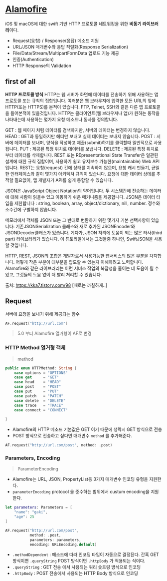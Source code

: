 # [Alamofire](https://github.com/Alamofire/Alamofire)

iOS 및 macOS에 대한 swift 기반 HTTP 프로토콜 네트워킹을 위한  **비동기 라이브러리**이다.

- Request(요청) / Response(응답) 메소드 지원
- URL/JSON 매개변수와 응답 직렬화(Response Serialization)
- File/Data/Stream/MultipartFormData 업로드 기능 제공
- 인증(Authentication)
- HTTP Response의 Validation


## first of all

**HTTP 프로토콜 방식**
HTTP는 웹 서버가 화면에 데이터를 전송하기 위해 사용하는 앱 프로토콜 또는 규칙의 집합입니다. 여러분은 웹 브라우져에 입력한 모든 URL의 앞에 HTTP(또는 HTTPS)를 본적이 있습니다. FTP, Telnet, SSH와 같은 다른 앱 프로토콜을 들어본적이 있을것입니다. HTTP는 클라이언트(웹 브라우져나 앱)가 원하는 동작을 나타내는데 사용하는 몇가지 요청 메소드나 동사를 정의합니다.

GET : 웹 페이지 처럼 데이터를 검색하지만, 서버의 데이터는 변경하지 않습니다.
HEAD : GET과 동일하지만 헤더만 보내고 실제 데이터는 보내지 않습니다.
POST : 서버에 데이터를 보내며, 양식을 작성하고 제출(submit)하기를 클릭할때 일반적으로 사용됩니다.
PUT : 제공된 특정 위치로 데이터를 보냅니다.
DELETE : 제공된 특정 위치로부터 데이터를 삭제합니다.
REST 또는 REpresentational State Transfer은 일관된 설계에 대한 규칙 집합이며, 사용하기 쉽고 유지보수 가능한(maintainable) Web API 입니다. REST는 요청(request) 간에 상태를 지속하지 않으며, 요청 캐시 만들기, 균일한 인터페이스와 같이 몇가지 아키텍쳐 규칙이 있습니다. 요청에 대한 데이터 상테를 추적할 필요없이, 앱 개발자가 API를 쉽게 통합할 수 있습니다.

JSON은 JavaScript Object Notation의 약어입니다. 두 시스템간에 전송하는 데이터에 대해 사람이 읽을수 있고 이동하기 쉬운 메커니즘을 제공합니다. JSON은 데이터 타입을 제한합니다 : string, boolean, array, object/dictionary, nill, number. 정수와 소수간에 구별하지 않습니다.

메모리에서 객체를 JSON 또는 그 반대로 변환하기 위한 몇가지 기본 선택사항이 있습니다: 기존JSONSerialization 클래스와 새로 추가된 JSONEncoder와 JSONDecoder클래스가 있습니다. 게다가, JSON 처리에 도움이 되는 많은 타사(third part) 라이브러리가 있습니다. 이 튜토리얼에서는 그것들중 하나인, SwiftJSON을 사용할 것입니다.

HTTP, REST, JSON의 조합은 개발자로서 사용가능한 웹서비스의 많은 부분을 차지합니다. 어떻게 작은 부분이 대부분을 압도할 수 있는지 이해하려고 노력합니다. Alamofire와 같은 라이브러리는 이런 서비스 작업의 복잡성을 줄이는 데 도움이 될 수 있고, 그것들의 도움 없이 더 빨리 처리할 수 있습니다.



출처: https://kka7.tistory.com/98 [때로는 까칠하게..]


## Request

서버에 요청을 보내기 위해 제공되는 함수

```swift
AF.request("http://url.com")
```

> 5.0 부터 Alamofire 열거형이 AF로 변경

### HTTP Method 열거형 객체

> method

```swift
public enum HTTPMethod: String {
    case options = "OPTIONS"
    case get     = "GET"
    case head    = "HEAD"
    case post    = "POST"
    case put     = "PUT"
    case patch   = "PATCH"
    case delete  = "DELETE"
    case trace   = "TRACE"
    case connect = "CONNECT"
    
}
```

- Alamofire의 HTTP 메소드 기본값은 GET 이기 때문에 생략시 GET 방식으로 전송
- POST 방식으로 전송하고 싶다면 매개변수 `method` 를 추가해준다.

```swift
AF.request("http://url.com/post", method: .post)
```

### Parameters, Encoding 

> ParameterEncoding

- Alamofire는 URL, JSON, PropertyList등 3가지 매개변수 인코딩 유형을 지원한다.
- `parameterEncoding` protocol 을 준수하는 범위에서 custum encoding을 지원한다.

```swift
let parameters: Parameters = [
	"name": "gaki",
    "age": 25
]

AF.request("http://url.com/post",
           method: .post,
           parameters: parameters,
           encoding: URLEncoding.default)
```

- `.methodDependent` : 메소드에 따라 인코딩 타입이 자동으로 결정된다. 간혹 GET 방식이면 `.queryString` POST 방식이면 `.httpBody` 가 적용되는 식이다.
- `.queryString` : GET 전송 에서 사용되는 쿼리 슻트링 방식으로 인코딩
- `.httpBody` : POST 전송에서 사용되는 HTTP Body 방식으로 인코딩












